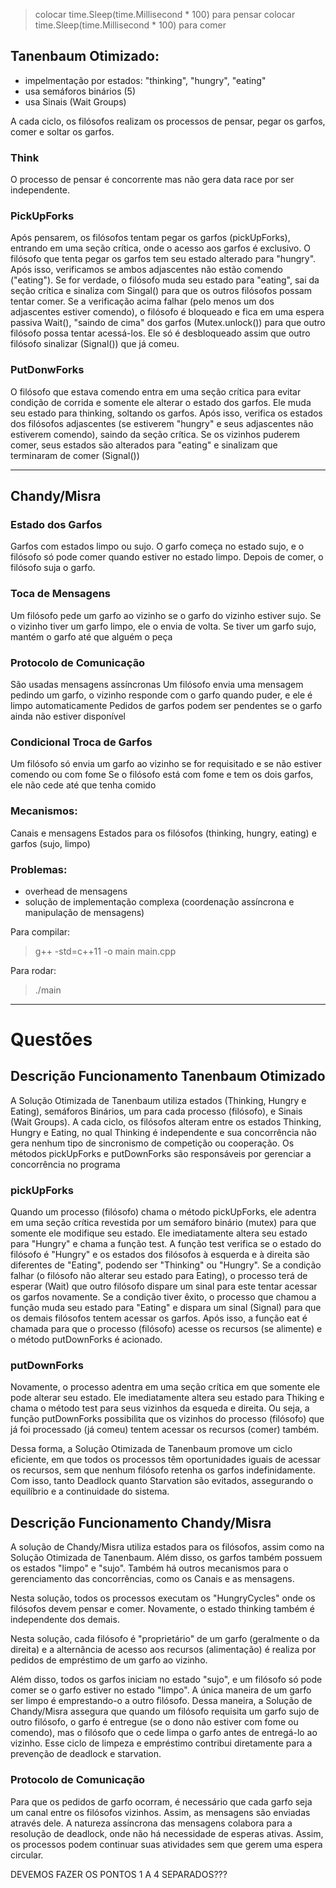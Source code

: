 > colocar time.Sleep(time.Millisecond * 100) para pensar
> colocar time.Sleep(time.Millisecond * 100) para comer

## Tanenbaum Otimizado:
- impelmentação por estados: "thinking", "hungry", "eating"
- usa semáforos binários (5)
- usa Sinais (Wait Groups)

A cada ciclo, os filósofos realizam os processos de pensar, pegar os garfos, comer e soltar os garfos.
### Think
O processo de pensar é concorrente mas não gera data race por ser independente.
### PickUpForks
Após pensarem, os filósofos tentam pegar os garfos (pickUpForks), entrando em uma seção crítica, onde o acesso aos garfos é exclusivo.
O filósofo que tenta pegar os garfos tem seu estado alterado para "hungry".
Após isso, verificamos se ambos adjascentes não estão comendo ("eating"). Se for verdade, o filósofo muda seu estado para "eating", sai da seção crítica e sinaliza com Singal() para que os outros filósofos possam tentar comer.
Se a verificação acima falhar (pelo menos um dos adjascentes estiver comendo), o filósofo é bloqueado e fica em uma espera passiva Wait(), "saindo de cima" dos garfos (Mutex.unlock()) para que outro filósofo possa tentar acessá-los. Ele só é desbloqueado assim que outro filósofo sinalizar (Signal()) que já comeu.
### PutDonwForks
O filósofo que estava comendo entra em uma seção crítica para evitar condição de corrida e somente ele alterar o estado dos garfos. Ele muda seu estado para thinking, soltando os garfos. Após isso, verifica os estados dos filósofos adjascentes (se estiverem "hungry" e seus adjascentes não estiverem comendo), saindo da seção crítica. Se os vizinhos puderem comer, seus estados são alterados para "eating" e sinalizam que terminaram de comer (Signal()) 
___

## Chandy/Misra

### Estado dos Garfos
Garfos com estados limpo ou sujo. O garfo começa no estado sujo, e o filósofo só pode comer quando estiver no estado limpo. 
Depois de comer, o filósofo suja o garfo.

### Toca de Mensagens
Um filósofo pede um garfo ao vizinho se o garfo do vizinho estiver sujo.
Se o vizinho tiver um garfo limpo, ele o envia de volta.
Se tiver um garfo sujo, mantém o garfo até que alguém o peça

### Protocolo de Comunicação
São usadas mensagens assíncronas
Um filósofo envia uma mensagem pedindo um garfo, o vizinho responde com o garfo quando puder, e ele é limpo automaticamente
Pedidos de garfos podem ser pendentes se o garfo ainda não estiver disponível

### Condicional Troca de Garfos
Um filósofo só envia um garfo ao vizinho se for requisitado e se não estiver comendo ou com fome
Se o filósofo está com fome e tem os dois garfos, ele não cede até que tenha comido


### Mecanismos:
Canais e mensagens
Estados para os filósofos (thinking, hungry, eating) e garfos (sujo, limpo)

### Problemas:
- overhead de mensagens
- solução de implementação complexa (coordenação assíncrona e manipulação de mensagens)


Para compilar:
> g++ -std=c++11 -o main main.cpp

Para rodar:
> ./main


___

# Questões

## Descrição Funcionamento Tanenbaum Otimizado

A Solução Otimizada de Tanenbaum utiliza estados (Thinking, Hungry e Eating), semáforos Binários, um para cada processo (filósofo), e Sinais (Wait Groups). A cada ciclo, os filósofos alteram entre os estados Thinking, Hungry e Eating, no qual Thinking é independente e sua concorrência não gera nenhum tipo de sincronismo de competição ou cooperação. Os métodos pickUpForks e putDownForks são responsáveis por gerenciar a concorrência no programa

### pickUpForks

Quando um processo (filósofo) chama o método pickUpForks, ele adentra em uma seção crítica revestida por um semáforo binário (mutex) para que somente ele modifique seu estado. Ele imediatamente altera seu estado para "Hungry" e chama a função test. A função test verifica se o estado do filósofo é "Hungry" e os estados dos filósofos à esquerda e à direita são diferentes de "Eating", podendo ser "Thinking" ou "Hungry". Se a condição falhar (o filósofo não alterar seu estado para Eating), o processo terá de esperar (Wait) que outro filósofo dispare um sinal para este tentar acessar os garfos novamente.
Se a condição tiver êxito, o processo que chamou a função muda seu estado para "Eating" e dispara um sinal (Signal) para que os demais filósofos tentem acessar os garfos. Após isso, a função eat é chamada para que o processo (filósofo) acesse os recursos (se alimente) e o método putDownForks é acionado.

### putDownForks

Novamente, o processo adentra em uma seção crítica em que somente ele pode alterar seu estado. Ele imediatamente altera seu estado para Thiking e chama o método test para seus vizinhos da esqueda e direita. Ou seja, a função putDownForks possibilita que os vizinhos do processo (filósofo) que já foi processado (já comeu) tentem acessar os recursos (comer) também.

Dessa forma, a Solução Otimizada de Tanenbaum promove um ciclo eficiente, em que todos os processos têm oportunidades iguais de acessar os recursos, sem que nenhum filósofo retenha os garfos indefinidamente. Com isso, tanto Deadlock quanto Starvation são evitados, assegurando o equilíbrio e a continuidade do sistema.


## Descrição Funcionamento Chandy/Misra

A solução de Chandy/Misra utiliza estados para os filósofos, assim como na Solução Otimizada de Tanenbaum. Além disso, os garfos também possuem os estados "limpo" e "sujo". Também há outros mecanismos para o gerenciamento das concorrências, como os Canais e as mensagens.

Nesta solução, todos os processos executam os "HungryCycles" onde os filósofos devem pensar e comer. Novamente, o estado thinking também é independente dos demais.

Nesta solução, cada filósofo é "proprietário" de um garfo (geralmente o da direita) e a alternância de acesso aos recursos (alimentação) é realiza por pedidos de empréstimo de um garfo ao vizinho. 

Além disso, todos os garfos iniciam no estado "sujo", e um filósofo só pode comer se o garfo estiver no estado "limpo". A única maneira de um garfo ser limpo é emprestando-o a outro filósofo. Dessa maneira, a Solução de Chandy/Misra assegura que quando um filósofo requisita um garfo sujo de outro filósofo, o garfo é entregue (se o dono não estiver com fome ou comendo), mas o filósofo que o cede limpa o garfo antes de entregá-lo ao vizinho. Esse ciclo de limpeza e empréstimo contribui diretamente para a prevenção de deadlock e starvation.

### Protocolo de Comunicação

Para que os pedidos de garfo ocorram, é necessário que cada garfo seja um canal entre os filósofos vizinhos. Assim, as mensagens são enviadas através dele. A natureza assíncrona das mensagens colabora para a resolução de deadlock, onde não há necessidade de esperas ativas. Assim, os processos podem continuar suas atividades sem que gerem uma espera circular.


DEVEMOS FAZER OS PONTOS 1 A 4 SEPARADOS???